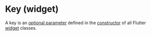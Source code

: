 # Key (widget)

A key is an [optional parameter](./function-parameter-optional.md) defined in the [constructor](./class-constructor.md) of all Flutter [widget](./ui-widget.md) classes.